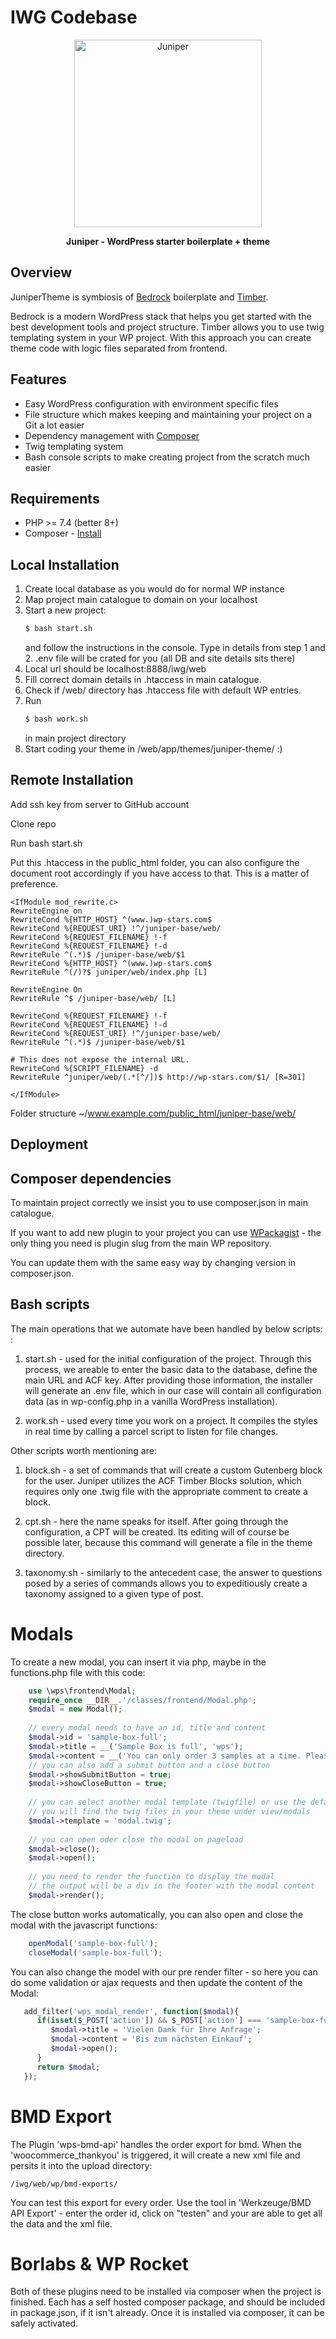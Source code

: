 # IWG Codebase

<p align="center">
  <a href="https://wp-stars.com">
    <img alt="Juniper" src="https://5924544.fs1.hubspotusercontent-na1.net/hubfs/5924544/juniper-base/398672602-juniper-logo-01.png" height="300">
  </a>
</p>

<p align="center">
  <strong>Juniper - WordPress starter boilerplate + theme</strong>
</p>

## Overview

JuniperTheme is symbiosis of <a href="https://github.com/roots/bedrock">Bedrock</a> boilerplate and <a href="https://github.com/timber/timber">Timber</a>.

Bedrock is a modern WordPress stack that helps you get started with the best development tools and project structure.
Timber allows you to use twig templating system in your WP project.
With this approach you can create theme code with logic files separated from frontend.

## Features

- Easy WordPress configuration with environment specific files
- File structure which makes keeping and maintaining your project on a Git a lot easier
- Dependency management with [Composer](https://getcomposer.org)
- Twig templating system
- Bash console scripts to make creating project from the scratch much easier

## Requirements

- PHP >= 7.4 (better 8+)
- Composer - [Install](https://getcomposer.org/doc/00-intro.md#installation-linux-unix-osx)

## Local Installation

1. Create local database as you would do for normal WP instance
2. Map project main catalogue to domain on your localhost
3. Start a new project:
   ```sh
   $ bash start.sh
   ```
   and follow the instructions in the console.
   Type in details from step 1 and 2. .env file will
   be crated for you (all DB and site details sits there)
4. Local url should be localhost:8888/iwg/web
5. Fill correct domain details in .htaccess in main catalogue.
6. Check if /web/ directory has .htaccess file with default WP entries.
7. Run 
   ```sh
   $ bash work.sh
   ```
   in main project directory
8. Start coding your theme in /web/app/themes/juniper-theme/ :)

## Remote Installation

Add ssh key from server to GitHub account

Clone repo

Run bash start.sh

Put this .htaccess in the public_html folder, you can also configure the document root accordingly if you have access to that. This is a matter of preference.

```
<IfModule mod_rewrite.c>
RewriteEngine on
RewriteCond %{HTTP_HOST} ^(www.)wp-stars.com$
RewriteCond %{REQUEST_URI} !^/juniper-base/web/
RewriteCond %{REQUEST_FILENAME} !-f
RewriteCond %{REQUEST_FILENAME} !-d
RewriteRule ^(.*)$ /juniper-base/web/$1
RewriteCond %{HTTP_HOST} ^(www.)wp-stars.com$
RewriteRule ^(/)?$ juniper/web/index.php [L]

RewriteEngine On
RewriteRule ^$ /juniper-base/web/ [L]

RewriteCond %{REQUEST_FILENAME} !-f
RewriteCond %{REQUEST_FILENAME} !-d
RewriteCond %{REQUEST_URI} !^/juniper-base/web/
RewriteRule ^(.*)$ /juniper-base/web/$1

# This does not expose the internal URL.
RewriteCond %{SCRIPT_FILENAME} -d
RewriteRule ^juniper/web/(.*[^/])$ http://wp-stars.com/$1/ [R=301]

</IfModule>
```
Folder structure ~/www.example.com/public_html/juniper-base/web/


## Deployment 

## Composer dependencies

To maintain project correctly we insist you to use composer.json in main catalogue.

If you want to add new plugin to your project you can use [WPackagist](https://wpackagist.org/) - 
the only thing you need is plugin slug from the main WP repository.

You can update them with the same easy way by changing version in composer.json.

## Bash scripts

The main operations that we automate have been handled by below scripts: :

1) start.sh - used for the initial configuration of the project. Through this process, we areable to enter the basic data to the database, define the main URL and ACF key. After providing those information, the installer will generate an .env file, which in our case will contain all configuration data (as in wp-config.php in a vanilla WordPress installation).

2) work.sh - used every time you work on a project. It compiles the styles in real time by calling a parcel script to listen for file changes.

Other scripts worth mentioning are:

1) block.sh - a set of commands that will create a custom Gutenberg block for the user. Juniper utilizes the ACF Timber Blocks solution, which requires only one .twig file with the appropriate comment to create a block.
2) cpt.sh - here the name speaks for itself. After going through the configuration, a CPT will be created. Its editing will of course be possible later, because this command will generate a file in the theme directory.

3) taxonomy.sh - similarly to the antecedent case, the answer to questions posed by a series of commands allows you to expeditiously create a taxonomy assigned to a given type of post.

# Modals

To create a new modal, you can insert it via php, maybe in the functions.php file with this code:

```php
    use \wps\frontend\Modal;
    require_once __DIR__.'/classes/frontend/Modal.php';
    $modal = new Modal();
    
    // every modal needs to have an id, title and content
    $modal->id = 'sample-box-full';
    $modal->title = __('Sample Box is full', 'wps');
    $modal->content = __('You can only order 3 samples at a time. Please remove one of the samples from your cart to add a new one.', 'wps');
    // you can also add a submit button and a close button
    $modal->showSubmitButton = true;
    $modal->showCloseButton = true;
    
    // you can select another modal template (twigfile) or use the default one
    // you will find the twig files in your theme under view/modals
    $modal->template = 'modal.twig';
    
    // you can open oder close the modal on pageload
    $modal->close();
    $modal->open();
    
    // you need to render the function to display the modal
    // the output will be a div in the footer with the modal content
    $modal->render();

```

The close button works automatically, you can also open and close the modal with the javascript functions:
```js
    openModal('sample-box-full');
    closeModal('sample-box-full');
```

You can also change the model with our pre render filter - so here you can do 
some validation or ajax requests and then update the content of the Modal:

```php
   add_filter('wps_modal_render', function($modal){
      if(isset($_POST['action']) && $_POST['action'] === 'sample-box-full'){
         $modal->title = 'Vielen Dank für Ihre Anfrage';
         $modal->content = 'Bis zum nächsten Einkauf';
         $modal->open();
      }
      return $modal;
   });
```

# BMD Export

The Plugin 'wps-bmd-api' handles the order export for bmd.
When the 'woocommerce_thankyou' is triggered, it will create a new xml file and persits it into the upload directory:

```console
/iwg/web/wp/bmd-exports/
```

You can test this export for every order. Use the tool in 'Werkzeuge/BMD API Export' - enter the order id, click on "testen" and your are able to get all the data and the xml file.

# Borlabs & WP Rocket

Both of these plugins need to be installed via composer when the project is finished. Each has a self hosted composer package, and should be included in package.json, if it isn't already. Once it is installed via composer, it can be safely activated. 

